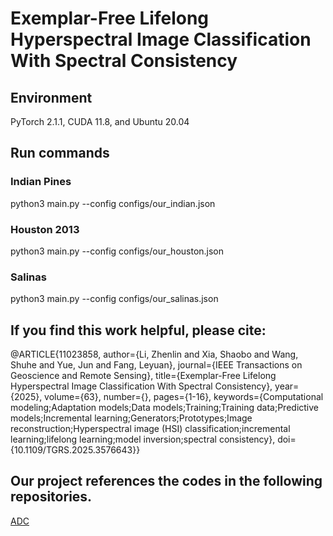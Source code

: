 # Exemplar-Free Lifelong Hyperspectral Image  Classification With Spectral Consistency

## Environment
PyTorch 2.1.1, CUDA 11.8, and Ubuntu 20.04

## Run commands
### Indian Pines
python3 main.py --config configs/our_indian.json
### Houston 2013
python3 main.py --config configs/our_houston.json
### Salinas
python3 main.py --config configs/our_salinas.json


## If you find this work helpful, please cite:
@ARTICLE{11023858,
  author={Li, Zhenlin and Xia, Shaobo and Wang, Shuhe and Yue, Jun and Fang, Leyuan},
  journal={IEEE Transactions on Geoscience and Remote Sensing}, 
  title={Exemplar-Free Lifelong Hyperspectral Image Classification With Spectral Consistency}, 
  year={2025},
  volume={63},
  number={},
  pages={1-16},
  keywords={Computational modeling;Adaptation models;Data models;Training;Training data;Predictive models;Incremental learning;Generators;Prototypes;Image reconstruction;Hyperspectral image (HSI) classification;incremental learning;lifelong learning;model inversion;spectral consistency},
  doi={10.1109/TGRS.2025.3576643}}


## Our project references the codes in the following repositories.
[ADC](https://github.com/dipamgoswami/ADC)


